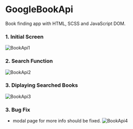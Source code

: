 # GoogleBookApi
Book finding app with HTML, SCSS and JavaScript DOM.

### 1. Initial Screen
![BookApi1](https://user-images.githubusercontent.com/93105607/150766308-a02f3550-edd2-4d3b-a6c1-11f229075351.JPG)

### 2. Search Function
![BookApi2](https://user-images.githubusercontent.com/93105607/150766319-245fd0ec-8e20-454c-b5bd-068db6bf72f7.JPG)

### 3. Diplaying Searched Books
![BookApi3](https://user-images.githubusercontent.com/93105607/150766330-b86122fa-af7e-4db2-ac8e-03ffed2b01d5.JPG)

### 3. Bug Fix
- modal page for more info should be fixed.
![BookApi4](https://user-images.githubusercontent.com/93105607/150766532-5c4a15a4-c4a7-4064-bb83-5de6ea99d953.JPG)
